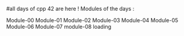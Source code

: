 #all days of cpp 42 are here !
Modules of the days :

Module-00
Module-01
Module-02
Module-03
Module-04
Module-05
Module-06
Module-07
module-08 loading
